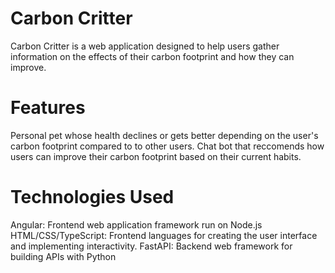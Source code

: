 # Carbon Critter
Carbon Critter is a web application designed to help users gather information on the effects of their carbon footprint and how they can improve. 

# Features
Personal pet whose health declines or gets better depending on the user's carbon footprint compared to to other users.
Chat bot that reccomends how users can improve their carbon footprint based on their current habits.

# Technologies Used
Angular: Frontend web application framework run on Node.js
HTML/CSS/TypeScript: Frontend languages for creating the user interface and implementing interactivity.
FastAPI: Backend web framework for building APIs with Python 

